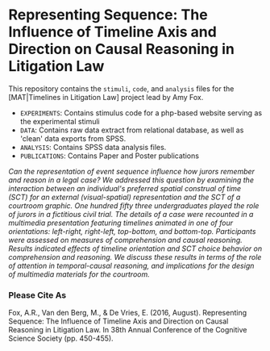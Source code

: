 # Representing Sequence: The Influence of Timeline Axis and Direction on Causal Reasoning in Litigation Law

This repository contains the `stimuli`, `code`, and `analysis` files for the [MAT|Timelines in Litigation Law] project lead by Amy Fox.

- `EXPERIMENTS`: Contains stimulus code for a php-based website serving as the experimental stimuli
- `DATA`: Contains raw data extract from relational database, as well as 'clean' data exports from SPSS.
- `ANALYSIS`: Contains SPSS data analysis files.
- `PUBLICATIONS`: Contains Paper and Poster publications

*Can the representation of event sequence influence how jurors remember and reason in a legal case? We addressed this question by examining the interaction between an individual's preferred spatial construal of time (SCT) for an external (visual-spatial) representation and the SCT of a courtroom graphic. One hundred fifty three undergraduates played the role of jurors in a fictitious civil trial. The details of a case were recounted in a multimedia presentation featuring timelines animated in one of four orientations: left-right, right-left, top-bottom, and bottom-top. Participants were assessed on measures of comprehension and causal reasoning. Results indicated effects of timeline orientation and SCT choice behavior on comprehension and reasoning. We discuss these results in terms of the role of attention in temporal-causal reasoning, and implications for the design of multimedia materials for the courtroom.*


### Please Cite As
Fox, A.R., Van den Berg, M., & De Vries, E. (2016, August). Representing Sequence: The Influence of Timeline Axis and Direction on Causal Reasoning in Litigation Law. In 38th Annual Conference of the Cognitive Science Society (pp. 450-455).
